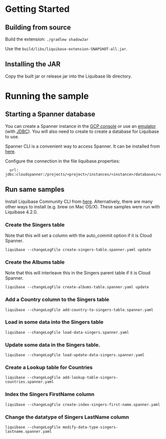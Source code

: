 
# Getting Started

## Building from source

Build the extension:
```./gradlew shadowJar```

Use the `build/libs/liquibase-extension-SNAPSHOT-all.jar`.

## Installing the JAR

Copy the built jar or release jar into the Liquibase lib directory.

# Running the sample

## Starting a Spanner database

You can create a Spanner instance in the [GCP console](https://console.cloud.google.com/spanner/instances/new)
or use an [emulator](https://cloud.google.com/spanner/docs/emulator) (with [JDBC](https://cloud.google.com/spanner/docs/use-oss-jdbc)).
You will also need to create to create a database for Liquibase to use.

Spanner CLI is a convenient way to access Spanner. It can be installed from [here](https://github.com/cloudspannerecosystem/spanner-cli#install).

Configure the connection in the file liquibase.properties:
```
  url: jdbc:cloudspanner:/projects/<project>/instances/<instance>/databases/<database>
```

## Run same samples

Install Liquibase Community CLI from [here](https://www.liquibase.org/). Alternatively, there are many other ways to install (e.g. brew on Mac OS/X). These samples were run with Liquibase 4.2.0.

### Create the Singers table

Note that this will set a column with the auto_commit option if it is Cloud Spanner.

```liquibase --changeLogFile create-singers-table.spanner.yaml update```

### Create the Albums table

Note that this will interleave this in the Singers parent table if it is Cloud Spanner.

```liquibase --changeLogFile create-albums-table.spanner.yaml update```

### Add a Country column to the Singers table

```liquibase --changeLogFile add-country-to-singers-table.spanner.yaml```

### Load in some data into the Singers table

```liquibase --changeLogFile load-data-singers.spanner.yaml```

### Update some data in the Singers table.

```liquibase --changeLogFile load-update-data-singers.spanner.yaml```

### Create a Lookup table for Countries

```liquibase --changeLogFile add-lookup-table-singers-countries.spanner.yaml```

### Index the Singers FirstName column

```liquibase --changeLogFile create-index-singers-first-name.spanner.yaml```

### Change the datatype of Singers LastName column

```liquibase --changeLogFile modify-data-type-singers-lastname.spanner.yaml```
